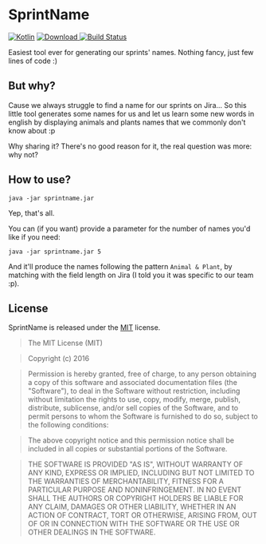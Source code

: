 # SprintName

[![Kotlin](https://img.shields.io/badge/kotlin-1.0.1-blue.svg)](http://kotlinlang.org) [ ![Download](https://api.bintray.com/packages/ktoolz/maven/sprintname/images/download.svg) ](https://bintray.com/ktoolz/maven/sprintname/_latestVersion) [![Build Status](https://travis-ci.org/ktoolz/sprintname.svg?branch=master)](https://travis-ci.org/ktoolz/sprintname)

Easiest tool ever for generating our sprints' names. Nothing fancy, just few lines of code :)

## But why?

Cause we always struggle to find a name for our sprints on Jira... So this little tool generates some names for us and let us learn some new words in english by displaying animals and plants names that we commonly don't know about :p

Why sharing it? There's no good reason for it, the real question was more: why not?

## How to use?

`java -jar sprintname.jar`

Yep, that's all.

You can (if you want) provide a parameter for the number of names you'd like if you need:

`java -jar sprintname.jar 5`

And it'll produce the names following the pattern `Animal & Plant`, by matching with the field length on Jira (I told you it was specific to our team :p).

## License

SprintName is released under the [MIT](http://opensource.org/licenses/MIT) license.

>The MIT License (MIT)

>Copyright (c) 2016

>Permission is hereby granted, free of charge, to any person obtaining a copy
>of this software and associated documentation files (the "Software"), to deal
>in the Software without restriction, including without limitation the rights
>to use, copy, modify, merge, publish, distribute, sublicense, and/or sell
>copies of the Software, and to permit persons to whom the Software is
>furnished to do so, subject to the following conditions:

>The above copyright notice and this permission notice shall be included in
>all copies or substantial portions of the Software.

>THE SOFTWARE IS PROVIDED "AS IS", WITHOUT WARRANTY OF ANY KIND, EXPRESS OR
>IMPLIED, INCLUDING BUT NOT LIMITED TO THE WARRANTIES OF MERCHANTABILITY,
>FITNESS FOR A PARTICULAR PURPOSE AND NONINFRINGEMENT. IN NO EVENT SHALL THE
>AUTHORS OR COPYRIGHT HOLDERS BE LIABLE FOR ANY CLAIM, DAMAGES OR OTHER
>LIABILITY, WHETHER IN AN ACTION OF CONTRACT, TORT OR OTHERWISE, ARISING FROM,
>OUT OF OR IN CONNECTION WITH THE SOFTWARE OR THE USE OR OTHER DEALINGS IN
>THE SOFTWARE.
